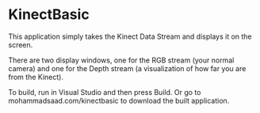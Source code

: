 # KinectBasic
This application simply takes the Kinect Data Stream and displays it on the screen.

There are two display windows, one for the RGB stream (your normal camera) and one for the Depth stream (a visualization of how far you are from the Kinect). 

To build, run in Visual Studio and then press Build. Or go to mohammadsaad.com/kinectbasic to download the built application.
